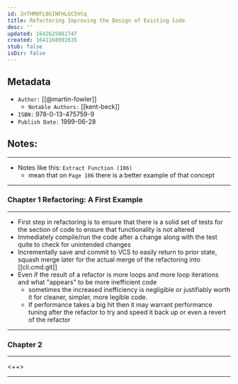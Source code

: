 ```yaml
---
id: 2nTHM0FL0GINFHLGC5VCq
title: Refactoring Improving the Design of Existing Code
desc: ''
updated: 1642625861747
created: 1641168992635
stub: false
isDir: false
---
```


## Metadata

- `Author:` [[@martin-fowler]]
  - `Notable Authors:` [[kent-beck]]
- `ISBN:` 978-0-13-475759-9
- `Publish Date:` 1999-06-28

## Notes:

---

- Notes like this: `Extract Function (106)` 
  - mean that on `Page 106` there is a better example of that concept

---

### Chapter 1 Refactoring: A First Example

---

- First step in refactoring is to ensure that there is a solid set of tests for the section of code to ensure that functionality is not altered
- Immediately compile/run the code after a change along with the test quite to check for unintended changes
- Incrementally save and commit to VCS to easily return to prior state, squash merge later for the actual merge of the refactoring into [[cli.cmd.git]]
- Even if the result of a refactor is more loops and more loop iterations and what "appears" to be more inefficient code
  - sometimes the increased inefficiency is negligible or justifiably worth it for cleaner, simpler, more legible code.
  - If performance takes a big hit then it may warrant performance tuning after the refactor to try and speed it back up or even a revert of the refactor

---

### Chapter 2

---

<++>

---
